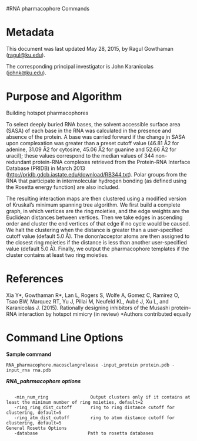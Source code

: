 #RNA pharmacophore Commands

Metadata
========

This document was last updated May 28, 2015, by Ragul Gowthaman (ragul@ku.edu).

The corresponding principal investigator is John Karanicolas (johnk@ku.edu).

Purpose and Algorithm
=====================

Building hotspot pharmacophores

To select deeply buried RNA bases, the solvent accessible surface area (SASA) of each base in the RNA was calculated in the presence and absence of the protein. A base was carried forward if the change in SASA upon complexation was greater than a preset cutoff value (46.81 Å2 for adenine, 31.09 Å2 for cytosine, 45.06 Å2 for guanine and 52.66 Å2 for uracil); these values correspond to the median values of 344 non-redundant protein-RNA complexes retrieved from the Protein-RNA Interface Database (PRIDB) in March 2013 (http://pridb.gdcb.iastate.edu/download/RB344.txt).
Polar groups from the RNA that participate in intermolecular hydrogen bonding (as defined using the Rosetta energy function) are also included.

The resulting interaction maps are then clustered using a modified version of Kruskal’s minimum spanning tree algorithm. We first build a complete graph, in which vertices are the ring moieties, and the edge weights are the Euclidean distances between vertices. Then we take edges in ascending order and cluster the end vertices of that edge if no cycle would be caused. We halt the clustering when the distance is greater than a user-specified cutoff value (default 5.0 Å). The donor/acceptor atoms are then assigned to the closest ring moieties if the distance is less than another user-specified value (default 5.0 Å). Finally, we output the pharmacophore templates if the cluster contains at least two ring moieties. 

References
==========

Xia Y*, Gowthaman R*, Lan L, Rogers S, Wolfe A, Gomez C, Ramirez O, Tsao BW, Marquez RT, Yu J, Pillai M, Neufeld KL, Aubé J, Xu L, and Karanicolas J. (2015). Rationally designing inhibitors of the Musashi protein–RNA interaction by hotspot mimicry (in review)
*Authors contributed equally

Command Line Options
====================

**Sample command**

```
RNA_pharmacophore.macosclangrelease -input_protein protein.pdb -input_rna rna.pdb 
```

***RNA_pahrmacophore options***

```

   -min_num_ring                Output clusters only if it contains at least the minimum number of ring moieties, default=2
   -ring_ring_dist_cutoff       ring to ring distance cutoff for clustering, default=5
   -ring_atm_dist_cutoff        ring to atom distance cutoff for clustering, default=5
General Rosetta Options
   -database                   Path to rosetta databases

```

